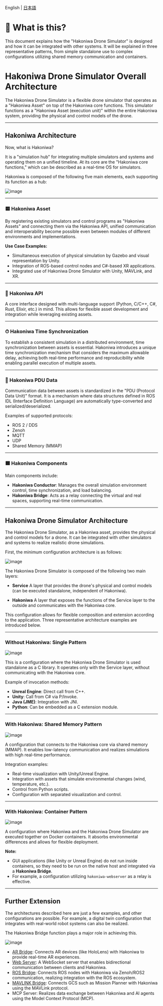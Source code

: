 English | [日本語](overview.md)

# 📘 What is this?
This document explains how the "Hakoniwa Drone Simulator" is designed and how it can be integrated with other systems.
It will be explained in three representative patterns, from simple standalone use to complex configurations utilizing shared memory communication and containers.

# Hakoniwa Drone Simulator Overall Architecture

The Hakoniwa Drone Simulator is a flexible drone simulator that operates as a "Hakoniwa Asset" on top of the Hakoniwa core functions.
This simulator functions as a "Hakoniwa Asset (execution unit)" within the entire Hakoniwa system, providing the physical and control models of the drone.

---

## Hakoniwa Architecture

Now, what is Hakoniwa?

It is a "simulation hub" for integrating multiple simulators and systems and operating them on a unified timeline.
At its core are the "Hakoniwa core functions," which can be described as a real-time OS for simulators.

Hakoniwa is composed of the following five main elements, each supporting its function as a hub:

![image](/docs/images/architecture-hakoniwa.png)

---

### 🟨 Hakoniwa Asset

By registering existing simulators and control programs as "Hakoniwa Assets" and connecting them via the Hakoniwa API, unified communication and interoperability become possible even between modules of different environments and implementations.

**Use Case Examples:**

*   Simultaneous execution of physical simulation by Gazebo and visual representation by Unity.
*   Integration of ROS-based control nodes and C#-based XR applications.
*   Integrated use of Hakoniwa Drone Simulator with Unity, MAVLink, and XR.

---

### 🔌 Hakoniwa API

A core interface designed with multi-language support (Python, C/C++, C#, Rust, Elixir, etc.) in mind.
This allows for flexible asset development and integration while leveraging existing assets.

---

### ⏱ Hakoniwa Time Synchronization

To establish a consistent simulation in a distributed environment, time synchronization between assets is essential.
Hakoniwa introduces a unique time synchronization mechanism that considers the maximum allowable delay, achieving both real-time performance and reproducibility while enabling parallel execution of multiple assets.

---

### 📨 Hakoniwa PDU Data

Communication data between assets is standardized in the "PDU (Protocol Data Unit)" format.
It is a mechanism where data structures defined in ROS IDL (Interface Definition Language) are automatically type-converted and serialized/deserialized.

Examples of supported protocols:

*   ROS 2 / DDS
*   Zenoh
*   MQTT
*   UDP
*   Shared Memory (MMAP)

---

### 🟩 Hakoniwa Components

Main components include:

*   **Hakoniwa Conductor**: Manages the overall simulation environment control, time synchronization, and load balancing.
*   **Hakoniwa Bridge**: Acts as a relay connecting the virtual and real spaces, supporting real-time communication.

---

## Hakoniwa Drone Simulator Architecture

The Hakoniwa Drone Simulator, as a Hakoniwa asset, provides the physical and control models for a drone.
It can be integrated with other simulators and systems to realize realistic drone simulations.

First, the minimum configuration architecture is as follows:

![image](/docs/images/architecture-hakoniwa-drone.png)

The Hakoniwa Drone Simulator is composed of the following two main layers:

*   **Service**
    A layer that provides the drone's physical and control models (can be executed standalone, independent of Hakoniwa).

*   **Hakoniwa**
    A layer that exposes the functions of the Service layer to the outside and communicates with the Hakoniwa core.

This configuration allows for flexible composition and extension according to the application. Three representative architecture examples are introduced below.


---

### Without Hakoniwa: Single Pattern

![image](/docs/images/architecture-service.png)

This is a configuration where the Hakoniwa Drone Simulator is used standalone as a C library.
It operates only with the Service layer, without communicating with the Hakoniwa core.

Example of invocation methods:

*   **Unreal Engine**: Direct call from C++.
*   **Unity**: Call from C# via P/Invoke.
*   **Java (JME)**: Integration with JNI.
*   **Python**: Can be embedded as a C extension module.

---

### With Hakoniwa: Shared Memory Pattern

![image](/docs/images/architecture-hakoniwa-drone-1.png)

A configuration that connects to the Hakoniwa core via shared memory (MMAP).
It enables low-latency communication and realizes simulations with high real-time performance.

Integration examples:

*   Real-time visualization with Unity/Unreal Engine.
*   Integration with assets that simulate environmental changes (wind, temperature, etc.).
*   Control from Python scripts.
*   Configuration with separated visualization and control.

---

### With Hakoniwa: Container Pattern

![image](/docs/images/architecture-hakoniwa-drone-2.png)

A configuration where Hakoniwa and the Hakoniwa Drone Simulator are executed together on Docker containers.
It absorbs environmental differences and allows for flexible deployment.

**Note:**

*   GUI applications (like Unity or Unreal Engine) do not run inside containers, so they need to be run on the native host and integrated via a **Hakoniwa Bridge**.
*   For example, a configuration utilizing `hakoniwa-webserver` as a relay is effective.


---

## Further Extension

The architectures described here are just a few examples, and other configurations are possible. For example, a digital twin configuration that integrates with real-world robot systems can also be realized.

The Hakoniwa Bridge function plays a major role in achieving this.

![image](/docs/images/architecture-bridge.png)

- [AR Bridge](https://github.com/toppers/hakoniwa-ar-bridge):
  Connects AR devices (like HoloLens) with Hakoniwa to provide real-time AR experiences.
- [Web Server](https://github.com/toppers/hakoniwa-webserver):
   A WebSocket server that enables bidirectional communication between clients and Hakoniwa.
- [ROS Bridge](https://github.com/toppers/hakoniwa-bridge):
  Connects ROS nodes with Hakoniwa via Zenoh/ROS2 communication, realizing integration with the ROS ecosystem.
- [MAVLINK Bridge](https://github.com/toppers/hakoniwa-drone-core/tree/main/mavlink/bridge):
  Connects GCS such as Mission Planner with Hakoniwa using the MAVLink protocol.
- MCP Server:
  Realizes data exchange between Hakoniwa and AI agents using the Model Context Protocol (MCP).
